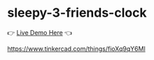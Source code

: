 # sleepy-3-friends-clock

:point_right: [Live Demo Here](https://youtu.be/4Twf4hkQm0U?si=owWTH1TjSjvf3X8w) :point_left:

https://www.tinkercad.com/things/fioXq9qY6Ml
